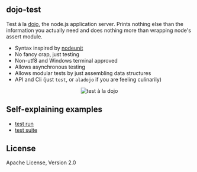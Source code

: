 dojo-test
---------
Test à la [dojo](https://github.com/dcodeIO/dojo), the node.js application server. Prints nothing else than the
information you actually need and does nothing more than wrapping node's assert module.

* Syntax inspired by [nodeunit](https://npmjs.org/package/nodeunit)
* No fancy crap, just testing
* Non-utf8 and Windows terminal approved
* Allows asynchronous testing
* Allows modular tests by just assembling data structures
* API and Cli (just `test`, or `aladojo` if you are feeling culinarily)

<p align="center">
    <img src="https://raw.github.com/dcodeIO/dojo/master/dojo-test/preview.jpg" alt="test à la dojo" />
</p>

Self-explaining examples
------------------------
* [test run](https://github.com/dcodeIO/dojo/blob/master/dojo-test/tests/run.js)
* [test suite](https://github.com/dcodeIO/dojo/blob/master/dojo-test/tests/suite.js)

License
-------
Apache License, Version 2.0
